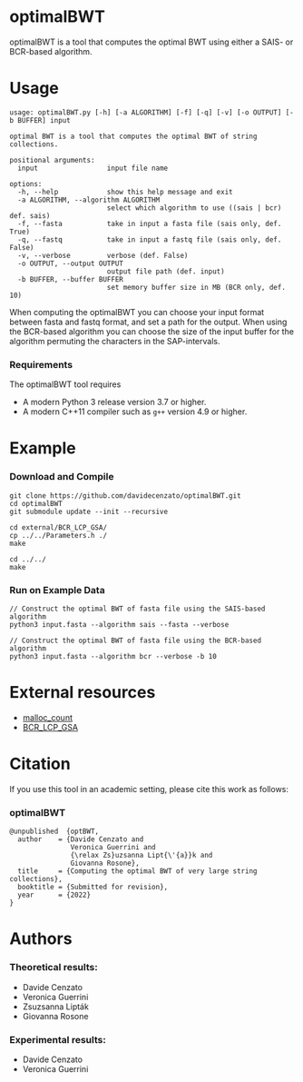 # optimalBWT
optimalBWT is a tool that computes the optimal BWT using either a SAIS- or BCR-based algorithm.

# Usage

```
usage: optimalBWT.py [-h] [-a ALGORITHM] [-f] [-q] [-v] [-o OUTPUT] [-b BUFFER] input

optimal BWT is a tool that computes the optimal BWT of string collections.

positional arguments:
  input                 input file name

options:
  -h, --help            show this help message and exit
  -a ALGORITHM, --algorithm ALGORITHM
                        select which algorithm to use ((sais | bcr) def. sais)
  -f, --fasta           take in input a fasta file (sais only, def. True)
  -q, --fastq           take in input a fastq file (sais only, def. False)
  -v, --verbose         verbose (def. False)
  -o OUTPUT, --output OUTPUT
                        output file path (def. input)
  -b BUFFER, --buffer BUFFER
                        set memory buffer size in MB (BCR only, def. 10)
```
When computing the optimalBWT you can choose your input format between fasta and fastq format, and set a path for the output.
When using the BCR-based algorithm you can choose the size of the input buffer for the algorithm permuting the characters in the SAP-intervals.

### Requirements

The optimalBWT tool requires
* A modern Python 3 release version 3.7 or higher.
* A modern C++11 compiler such as `g++` version 4.9 or higher.

# Example

### Download and Compile

```console
git clone https://github.com/davidecenzato/optimalBWT.git
cd optimalBWT
git submodule update --init --recursive

cd external/BCR_LCP_GSA/
cp ../../Parameters.h ./
make

cd ../../
make
```

### Run on Example Data

```console
// Construct the optimal BWT of fasta file using the SAIS-based algorithm
python3 input.fasta --algorithm sais --fasta --verbose 

// Construct the optimal BWT of fasta file using the BCR-based algorithm
python3 input.fasta --algorithm bcr --verbose -b 10
```

# External resources

* [malloc_count](https://github.com/bingmann/malloc_count)
* [BCR_LCP_GSA](https://github.com/giovannarosone/BCR_LCP_GSA.git)

# Citation 

If you use this tool in an academic setting, please cite this work as follows:

### optimalBWT
    @unpublished  {optBWT,
      author    = {Davide Cenzato and
                   Veronica Guerrini and
                   {\relax Zs}uzsanna Lipt{\'{a}}k and
                   Giovanna Rosone},
      title     = {Computing the optimal BWT of very large string collections},
      booktitle = {Submitted for revision},
      year      = {2022}
    }

# Authors

### Theoretical results:

* Davide Cenzato
* Veronica Guerrini
* Zsuzsanna Lipták
* Giovanna Rosone

### Experimental results:

* Davide Cenzato
* Veronica Guerrini
